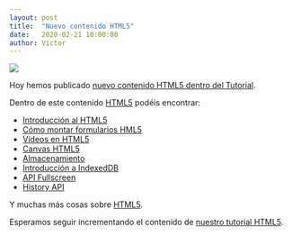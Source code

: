 ```yaml
---
layout: post
title:  "Nuevo contenido HTML5"
date:   2020-02-21 10:00:00
author: Víctor
---
```


<img src="{{site.baseurl}}/img/logos/html5.png" id="logo-manual" class="img-responsive pull-right">

Hoy hemos publicado [nuevo contenido HTML5 dentro del Tutorial][HTML5].

Dentro de este contenido [HTML5][HTML5] podéis encontrar:

* [Introducción al HTML5](http://www.manualweb.net/html5/introduccion-html5/)
* [Cómo montar formularios HML5](http://www.manualweb.net/html5/formularios-html5/)
* [Vídeos en HTML5](http://www.manualweb.net/html5/video-html5/)
* [Canvas HTML5](http://www.manualweb.net/html5/canvas/)
* [Almacenamiento](http://www.manualweb.net/html5/modo-offline/)
* [Introducción a IndexedDB](http://www.manualweb.net/html5/introduccion-indexedDB/)
* [API Fullscreen](http://www.manualweb.net/html5/fullscreen-api/)
* [History API](http://www.manualweb.net/html5/history-api/)

Y muchas más cosas sobre [HTML5][HTML5].

Esperamos seguir incrementando el contenido de [nuestro tutorial HTML5][HTML5].

[HTML5]: http://www.manualweb.net/html5/
